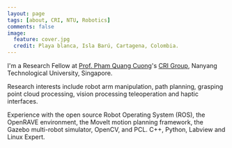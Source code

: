 ```yaml
---
layout: page
tags: [about, CRI, NTU, Robotics]
comments: false
image:
  feature: cover.jpg
  credit: Playa blanca, Isla Barú, Cartagena, Colombia.
---
```


I'm a Research Fellow at [Prof. Pham Quang Cuong](http://research.ntu.edu.sg/expertise/academicprofile/Pages/StaffProfile.aspx?ST_EMAILID=CUONG)'s [CRI Group](http://www.ntu.edu.sg/home/cuong/), Nanyang Technological University, Singapore.

Research interests include robot arm manipulation, path planning, grasping point cloud processing, vision processing teleoperation and haptic interfaces.

Experience with the open source Robot Operating System (ROS), the OpenRAVE environment, the MoveIt motion planning framework, the Gazebo multi-robot simulator, OpenCV, and PCL. C++, Python, Labview and Linux Expert.
